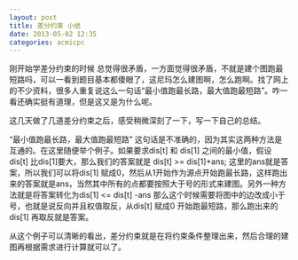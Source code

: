 ```yaml
---
layout: post
title: 差分约束 小结
date: 2013-05-02 12:35
categories: acmicpc
---
```


刚开始学差分约束的时候 总觉得很矛盾，一方面觉得很矛盾，不就是建个图跑最短路吗，可以一看到题目基本都傻眼了，这尼玛怎么建图啊，怎么跑啊。找了网上的不少资料，很多人重复说这么一句话“最小值跑最长路，最大值跑最短路”。咋一看还确实挺有道理，但是这又是为什么呢。

这几天做了几道差分约束之后，感受稍微深刻了一下，写一下自己的总结。

“最小值跑最长路，最大值跑最短路” 这句话是不准确的，因为其实这两种方法是互通的。在这里随便举个例子。如果要求dis[t] 和 dis[1] 之间的最小值，假设dis[t] 比dis[1]要大，那么我们的答案就是 dis[t] >= dis[1]+ans; 这里的ans就是答案，所以我们可以将dis[1] 赋成0，然后从1开始作为源点开始跑最长路，这样跑出来的答案就是ans，当然其中所有的点都要按照大于号的形式来建图。另外一种方法就是将答案转化为dis[1] <= dis[t] -ans 那么这个时候需要将图中的边改成小于号，也就是说反向并且权值取反，从dis[t] 赋成0 开始跑最短路，那么跑出来的dis[1] 再取反就是答案。

从这个例子可以清晰的看出，差分约束就是在将约束条件整理出来，然后合理的建图再根据需求进行计算就可以了。